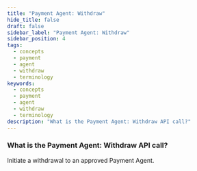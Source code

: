 ```yaml
---
title: "Payment Agent: Withdraw"
hide_title: false
draft: false
sidebar_label: "Payment Agent: Withdraw"
sidebar_position: 4
tags:
  - concepts
  - payment
  - agent
  - withdraw
  - terminology
keywords:
  - concepts
  - payment
  - agent
  - withdraw
  - terminology
description: "What is the Payment Agent: Withdraw API call?"
---
```


### What is the Payment Agent: Withdraw API call?

Initiate a withdrawal to an approved Payment Agent.
